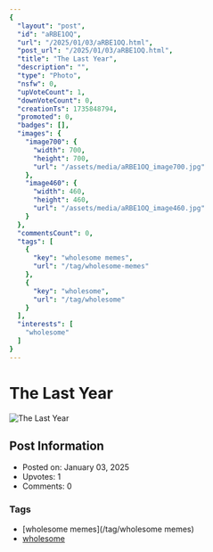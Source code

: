 ```yaml
---
{
  "layout": "post",
  "id": "aRBE1OQ",
  "url": "/2025/01/03/aRBE1OQ.html",
  "post_url": "/2025/01/03/aRBE1OQ.html",
  "title": "The Last Year",
  "description": "",
  "type": "Photo",
  "nsfw": 0,
  "upVoteCount": 1,
  "downVoteCount": 0,
  "creationTs": 1735848794,
  "promoted": 0,
  "badges": [],
  "images": {
    "image700": {
      "width": 700,
      "height": 700,
      "url": "/assets/media/aRBE1OQ_image700.jpg"
    },
    "image460": {
      "width": 460,
      "height": 460,
      "url": "/assets/media/aRBE1OQ_image460.jpg"
    }
  },
  "commentsCount": 0,
  "tags": [
    {
      "key": "wholesome memes",
      "url": "/tag/wholesome-memes"
    },
    {
      "key": "wholesome",
      "url": "/tag/wholesome"
    }
  ],
  "interests": [
    "wholesome"
  ]
}
---
```


# The Last Year

![The Last Year](/assets/media/aRBE1OQ_image700.jpg)

## Post Information

- Posted on: January 03, 2025
- Upvotes: 1
- Comments: 0

### Tags

- [wholesome memes](/tag/wholesome memes)
- [wholesome](/tag/wholesome)
